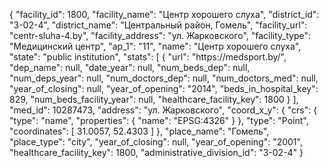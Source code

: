 {
    "facility_id": 1800,
    "facility_name": "Центр хорошего слуха",
    "district_id": "3-02-4",
    "district_name": "Центральный район, Гомель",
    "facility_url": "centr-sluha-4.by",
    "facility_address": "ул. Жарковского",
    "facility_type": "Медицинский центр",
    "ap_1": "11",
    "name": "Центр хорошего слуха",
    "state": "public institution",
    "stats": [
        {
            "url": "https:\/\/medsport.by\/",
            "dep_name": null,
            "date_year": null,
            "num_beds_dep": null,
            "num_deps_year": null,
            "num_doctors_dep": null,
            "num_doctors_med": null,
            "year_of_closing": null,
            "year_of_opening": "2014",
            "beds_in_hospital_key": 829,
            "num_beds_facility_year": null,
            "healthcare_facility_key": 1800
        }
    ],
    "med_id": 10287473,
    "address": "ул. Жарковского",
    "coord_x_y": {
        "crs": {
            "type": "name",
            "properties": {
                "name": "EPSG:4326"
            }
        },
        "type": "Point",
        "coordinates": [
            31.0057,
            52.4303
        ]
    },
    "place_name": "Гомель",
    "place_type": "city",
    "year_of_closing": null,
    "year_of_opening": "2001",
    "healthcare_facility_key": 1800,
    "administrative_division_id": "3-02-4"
}